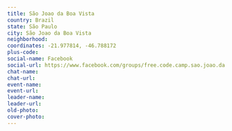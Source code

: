 ```yaml
---
title: São Joao da Boa Vista
country: Brazil
state: São Paulo
city: São Joao da Boa Vista
neighborhood: 
coordinates: -21.977814, -46.788172
plus-code:
social-name: Facebook
social-url: https://www.facebook.com/groups/free.code.camp.sao.joao.da.boa.vista
chat-name:
chat-url:
event-name:
event-url:
leader-name:
leader-url:
old-photo: 
cover-photo:
---
```

